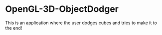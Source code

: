 # OpenGL-3D-ObjectDodger
This is an application where the user dodges cubes and tries to make it to the end!
